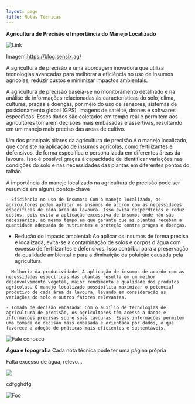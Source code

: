 ```yaml
---
layout: page
title: Notas Técnicas
---
```


**Agricultura de Precisão e Importância do Manejo Localizado**

![Link](https://blog.sensix.ag/wp-content/uploads/2023/05/economia-na-lavoura-com-ap-1200x600-1-1170x600.webp "AP")

Imagem:https://blog.sensix.ag/

A agricultura de precisão é uma abordagem inovadora que utiliza tecnologias avançadas para melhorar a eficiência no uso de insumos agrícolas, reduzir custos e minimizar impactos ambientais.

A agricultura de precisão baseia-se no monitoramento detalhado e na análise de informações relacionadas às características do solo, clima, culturas, pragas e doenças, por meio do uso de sensores, sistemas de posicionamento global (GPS), imagens de satélite, drones e softwares específicos. Esses dados são coletados em tempo real e permitem aos agricultores tomarem decisões mais embasadas e assertivas, resultando em um manejo mais preciso das áreas de cultivo.

Um dos principais pilares da agricultura de precisão é o manejo localizado, que consiste na aplicação de insumos agrícolas, como fertilizantes e defensivos, de forma específica e personalizada em diferentes áreas da lavoura. Isso é possível graças à capacidade de identificar variações nas condições do solo e nas necessidades das plantas em diferentes pontos do talhão.

A importância do manejo localizado na agricultura de precisão pode ser resumida em alguns pontos-chave

    - Eficiência no uso de insumos: Com o manejo localizado, os agricultores podem aplicar os insumos de acordo com as necessidades específicas de cada área da lavoura. Isso evita desperdícios e reduz custos, pois evita a aplicação excessiva de insumos onde não são necessários, ao mesmo tempo em que garante que as plantas recebam a quantidade adequada de nutrientes e proteção contra pragas e doenças.

   - Redução do impacto ambiental: Ao aplicar os insumos de forma precisa e localizada, evita-se a contaminação de solos e corpos d'água com excesso de fertilizantes e defensivos. Isso contribui para a preservação da qualidade ambiental e para a diminuição da poluição causada pela agricultura.

    - Melhoria da produtividade: A aplicação de insumos de acordo com as necessidades específicas das plantas resulta em um melhor desenvolvimento vegetal, maior rendimento e qualidade dos produtos agrícolas. O manejo localizado possibilita maximizar o potencial produtivo de cada área da lavoura, levando em consideração as variações do solo e outros fatores relevantes.

    - Tomada de decisão embasada: Com o auxílio de tecnologias de agricultura de precisão, os agricultores têm acesso a dados e informações precisas sobre suas lavouras. Essas informações permitem uma tomada de decisão mais embasada e orientada por dados, o que favorece a adoção de práticas mais eficientes e sustentáveis.

![Fale conosco ](https://api.whatsapp.com/message/6XYV3TT2NBXEO1?autoload=1&app_absent=0)


**Água e topografia**
Cada nota técnica pode ter uma página própria

Falta excesso de água, relevo...

[<img src="http://www.google.com.au/images/nav_logo7.png">](http://google.com.au/)

cdfgghdfg

[![Foo](http://www.google.com.au/images/nav_logo7.png)](http://google.com.au/)

